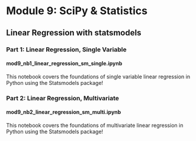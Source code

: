 # Module 9: SciPy & Statistics

## Linear Regression with statsmodels

### Part 1: Linear Regression, Single Variable

#### mod9_nb1_linear_regression_sm_single.ipynb

This notebook covers the foundations of single variable linear regression in Python using the Statsmodels package!

### Part 2: Linear Regression, Multivariate

#### mod9_nb2_linear_regression_sm_multi.ipynb

This notebook covers the foundations of multivariate linear regression in Python using the Statsmodels package!
